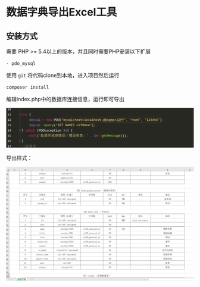 数据字典导出Excel工具
===============
  ## **安装方式**  
  
需要 PHP &gt;= 5.4以上的版本，并且同时需要PHP安装以下扩展

```
- pdo_mysql
```
使用 ` git ` 将代码clone到本地，进入项目然后运行

```
composer install
```

编辑index.php中的数据库连接信息，运行即可导出

![Alt text](/1.png)

导出样式：

![Alt text](/2.png)

